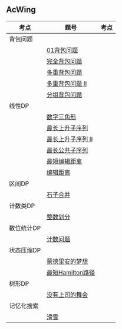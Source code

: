 ## AcWing

|考点|题号|考点|
|--|--|--|
|背包问题|
| |[01背包问题](https://github.com/Y-puyu/AcWing/blob/master/basic-algorithm/unit5-dp/01_knapsack_problem.cpp)||
| |[完全背包问题](https://github.com/Y-puyu/AcWing/blob/master/basic-algorithm/unit5-dp/complete_knapsack_problem.cpp)||
| |[多重背包问题](https://github.com/Y-puyu/AcWing/blob/master/basic-algorithm/unit5-dp/multiple_knapsack_problem.cpp)||
| |[多重背包问题 II](https://github.com/Y-puyu/AcWing/blob/master/basic-algorithm/unit5-dp/multiple_knapsack_problem2.cpp)||
| |[分组背包问题](https://github.com/Y-puyu/AcWing/blob/master/basic-algorithm/unit5-dp/group_knapsack_problem.cpp)||
|线性DP|
| |[数字三角形](https://github.com/Y-puyu/AcWing/blob/master/basic-algorithm/unit5-dp/digital_triangle.cpp)||
| |[最长上升子序列](https://github.com/Y-puyu/AcWing/blob/master/basic-algorithm/unit5-dp/LIS.cpp)||
| |[最长上升子序列 II](https://github.com/Y-puyu/AcWing/blob/master/basic-algorithm/unit5-dp/LIS2.cpp)||
| |[最长公共子序列](https://github.com/Y-puyu/AcWing/blob/master/basic-algorithm/unit5-dp/LCS.cpp)||
| |[最短编辑距离](https://github.com/Y-puyu/AcWing/blob/master/basic-algorithm/unit5-dp/edit_distance.cpp)||
| |[编辑距离](https://github.com/Y-puyu/AcWing/blob/master/basic-algorithm/unit5-dp/edit_distance2.cpp)||
|区间DP|
| |[石子合并](https://github.com/Y-puyu/AcWing/blob/master/basic-algorithm/unit3-search-and-graph/center_of_gravity_of_the_tree.cpp)||
|计数类DP|
| |[整数划分](https://github.com/Y-puyu/AcWing/blob/master/basic-algorithm/unit5-dp/integer_division.cpp)||
|数位统计DP|
| |[计数问题](https://github.com/Y-puyu/AcWing/blob/master/basic-algorithm/unit3-search-and-graph/topological_sequence.cpp)||
|状态压缩DP|
| |[蒙德里安的梦想](https://github.com/Y-puyu/AcWing/blob/master/basic-algorithm/unit5-dp/mondrian's_dream.cpp)||
| |[最短Hamilton路径](https://github.com/Y-puyu/AcWing/blob/master/basic-algorithm/unit5-dp/shortest_hamilton_path.cpp)||
|树形DP|
| |[没有上司的舞会](https://github.com/Y-puyu/AcWing/blob/master/basic-algorithm/unit2-data-structure/dsu.cpp)||
|记忆化搜索|
| |[滑雪](https://github.com/Y-puyu/AcWing/blob/master/basic-algorithm/unit2-data-structure/kmp.cpp)||